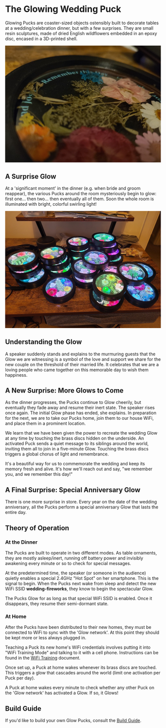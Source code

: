 # The Glowing Wedding Puck

Glowing Pucks are coaster-sized objects ostensibly built to decorate tables at a wedding/celebration dinner, but with a few surprises.  They are small resin sculptures, made of dried English wildflowers embedded in an epoxy disc, encased in a 3D-printed shell.

![Pre-glow Puck](Images/Puck.jpg)

## A Surprise Glow

At a 'significant moment' in the dinner (e.g. when bride and groom reappear), the various Pucks around the room mysteriously begin to glow: first one... then two... then eventually all of them.  Soon the whole room is illuminated with bright, colorful swirling light!

![Glowing Pucks](Images/Glowing-Pucks.jpg)

## Understanding the Glow

A speaker suddenly stands and explains to the murmuring guests that the  Glow we are witnessing is a symbol of the love and support we share for the new couple on the threshold of their married life.  It celebrates that we are a loving people who came together on this memorable day to wish them happiness.

## A New Surprise: More Glows to Come

As the dinner progresses, the Pucks continue to Glow cheerily, but eventually they fade away and resume their inert state. The speaker rises once again.  The initial Glow phase has ended, she explains. In preparation for the next, we are to take our Pucks home, join them to our house WiFi, and place them in a prominent location.

We learn that we have been given the power to recreate the wedding Glow at any time by touching the brass discs hidden on the underside.  An activated Puck sends a quiet message to its siblings around the world, inviting them all to join in a five-minute Glow. Touching the brass discs triggers a global chorus of light and remembrance.

It's a beautiful way for us to commemorate the wedding and keep its memory fresh and alive.  It's how we'll reach out and say, "we remember you, and we remember this day!"

## A Final Surprise: Special Anniversary Glow

There is one more surprise in store.  Every year on the date of the wedding anniversary, all the Pucks perform a special anniversary Glow that lasts the entire day.

## Theory of Operation

### At the Dinner

The Pucks are built to operate in two different modes.  As table ornaments, they are mostly asleep/inert, running off battery power and invisibly awakening every minute or so to check for special messages.

At the predetermined time, the speaker (or someone in the audience) quietly enables a special 2.4GHz "Hot Spot" on her smartphone.  This is the signal to begin.  When the Pucks next wake from sleep and detect the new WiFi SSID **wedding-fireworks**, they know to begin the spectacular Glow.

The Pucks Glow for as long as that special WiFi SSID is enabled.  Once it disappears, they resume their semi-dormant state.

### At Home

After the Pucks have been distributed to their new homes, they must be connected to WiFi to sync with the 'Glow network'.  At this point they should be kept more or less always plugged in.

Teaching a Puck its new home's WiFi credentials involves putting it into "WiFi Training Mode" and talking to it with a cell phone. Instructions can be found in the [WiFi Training](WiFi-Training.md) document.

Once set up, a Puck at home wakes whenever its brass discs are touched.  This triggers a glow that cascades around the world (limit one activation per Puck per day).

A Puck at home wakes every minute to check whether any other Puck on the 'Glow network' has activated a Glow.  If so, it Glows!

## Build Guide

If you'd like to build your own Glow Pucks, consult the [Build Guide](Build-Guide.md).
